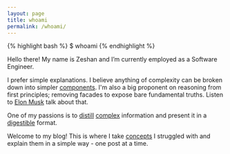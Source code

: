 ```yaml
---
layout: page
title: whoami
permalink: /whoami/
---
```

{% highlight bash %}
$ whoami
{% endhighlight %}

Hello there! My name is Zeshan and I’m currently employed as a Software Engineer.

I prefer simple explanations. I believe anything of complexity can be broken down into simpler [components][1]. I'm also a big proponent on reasoning from first principles; removing facades to expose bare fundamental truths. Listen to [Elon Musk][2] talk about that.

One of my passions is to [distill][distill] [complex][machine-learning] information and present it in a [digestible][explorable] format.

Welcome to my blog! This is where I take [concepts][abstraction] I struggled with and explain them in a simple way - one post at a time.

[1]: https://betterexplained.com/articles/adept-method/
[2]: https://www.youtube.com/watch?v=NV3sBlRgzTI
[distill]: https://distill.pub/about/
[machine-learning]: http://www.r2d3.us/visual-intro-to-machine-learning-part-1/
[abstraction]: http://worrydream.com/LadderOfAbstraction/
[explorable]: http://explorabl.es/
